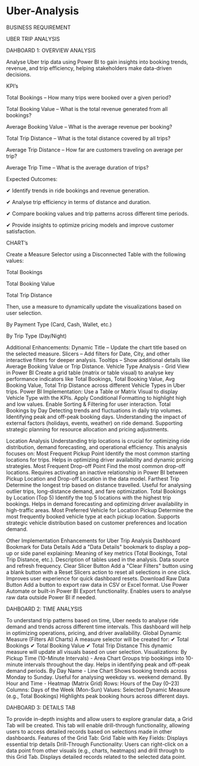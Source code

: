 # Uber-Analysis

BUSINESS REQUIREMENT

UBER TRIP ANALYSIS

DAHBOARD 1: OVERVIEW ANALYSIS

Analyse Uber trip data using Power BI to gain insights into booking trends, revenue, and trip efficiency, helping stakeholders make data-driven decisions.

KPI’s

Total Bookings – How many trips were booked over a given period?

Total Booking Value – What is the total revenue generated from all bookings?

Average Booking Value – What is the average revenue per booking?

Total Trip Distance – What is the total distance covered by all trips?

Average Trip Distance – How far are customers traveling on average per trip?

Average Trip Time – What is the average duration of trips?

Expected Outcomes:

✔ Identify trends in ride bookings and revenue generation.

✔ Analyse trip efficiency in terms of distance and duration.

✔ Compare booking values and trip patterns across different time periods.

✔ Provide insights to optimize pricing models and improve customer satisfaction.




CHART’s

Create a Measure Selector using a Disconnected Table with the following values:

Total Bookings

Total Booking Value

Total Trip Distance

Then, use a measure to dynamically update the visualizations based on user selection.

By Payment Type (Card, Cash, Wallet, etc.)

By Trip Type (Day/Night)


Additional Enhancements:
Dynamic Title – Update the chart title based on the selected measure.
Slicers – Add filters for Date, City, and other interactive filters for deeper analysis.
Tooltips – Show additional details like Average Booking Value or Trip Distance.
Vehicle Type Analysis - Grid View in Power BI
Create a grid table (matrix or table visual) to analyse key performance indicators like Total Bookings, Total Booking Value, Avg Booking Value, Total Trip Distance across different Vehicle Types in Uber trips.
Power BI Implementation:
Use a Table or Matrix Visual to display Vehicle Type with the KPIs.
Apply Conditional Formatting to highlight high and low values.
Enable Sorting & Filtering for user interaction.
Total Bookings by Day
Detecting trends and fluctuations in daily trip volumes.
Identifying peak and off-peak booking days.
Understanding the impact of external factors (holidays, events, weather) on ride demand.
Supporting strategic planning for resource allocation and pricing adjustments.


Location Analysis
Understanding trip locations is crucial for optimizing ride distribution, demand forecasting, and operational efficiency. This analysis focuses on:
Most Frequent Pickup Point
Identify the most common starting locations for trips.
Helps in optimizing driver availability and dynamic pricing strategies.
Most Frequent Drop-off Point
Find the most common drop-off locations.
Requires activating an inactive relationship in Power BI between Pickup Location and Drop-off Location in the data model.
Farthest Trip
Determine the longest trip based on distance travelled.
Useful for analysing outlier trips, long-distance demand, and fare optimization.
Total Bookings by Location (Top 5)
Identify the top 5 locations with the highest trip bookings.
Helps in demand forecasting and optimizing driver availability in high-traffic areas.
Most Preferred Vehicle for Location Pickup
Determine the most frequently booked vehicle type at each pickup location.
Supports strategic vehicle distribution based on customer preferences and location demand.





Other Implementation Enhancements for Uber Trip Analysis Dashboard
Bookmark for Data Details 
Add a "Data Details" bookmark to display a pop-up or side panel explaining:
Meaning of key metrics (Total Bookings, Total Trip Distance, etc.).
Description of tables used in the analysis.
Data source and refresh frequency.
Clear Slicer Button 
Add a "Clear Filters" button using a blank button with a Reset Slicers action to reset all selections in one click.
Improves user experience for quick dashboard resets.
Download Raw Data Button 
Add a button to export raw data in CSV or Excel format.
Use Power Automate or built-in Power BI Export functionality.
Enables users to analyse raw data outside Power BI if needed.





DAHBOARD 2: TIME ANALYSIS

To understand trip patterns based on time, Uber needs to analyse ride demand and trends across different time intervals. This dashboard will help in optimizing operations, pricing, and driver availability.
Global Dynamic Measure (Filters All Charts)
A measure selector will be created for:
✔ Total Bookings
✔ Total Booking Value
✔ Total Trip Distance
This dynamic measure will update all visuals based on user selection.
Visualizations:
By Pickup Time (10-Minute Intervals) - Area Chart
Groups trip bookings into 10-minute intervals throughout the day.
Helps in identifying peak and off-peak demand periods.
By Day Name - Line Chart
Shows booking trends across Monday to Sunday.
Useful for analysing weekday vs. weekend demand.
By Hour and Time - Heatmap (Matrix Grid)
Rows: Hours of the Day (0–23)
Columns: Days of the Week (Mon-Sun)
Values: Selected Dynamic Measure (e.g., Total Bookings)
Highlights peak booking hours across different days.




DAHBOARD 3: DETAILS TAB

To provide in-depth insights and allow users to explore granular data, a Grid Tab will be created. This tab will enable drill-through functionality, allowing users to access detailed records based on selections made in other dashboards.
Features of the Grid Tab:
Grid Table with Key Fields:
Displays essential trip details
Drill-Through Functionality:
Users can right-click on a data point from other visuals (e.g., charts, heatmaps) and drill through to this Grid Tab.
Displays detailed records related to the selected data point.

